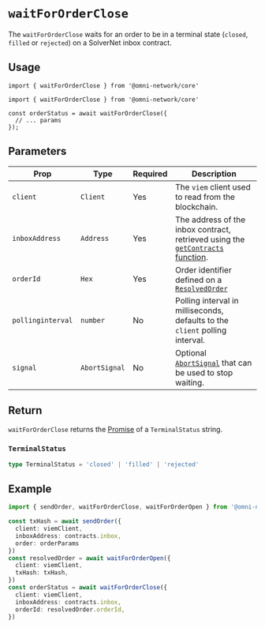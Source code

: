 # `waitForOrderClose`

The `waitForOrderClose` waits for an order to be in a terminal state (`closed`, `filled` or `rejected`) on a SolverNet inbox contract.

## Usage

`import { waitForOrderClose } from '@omni-network/core'`

```tsx
import { waitForOrderClose } from '@omni-network/core'

const orderStatus = await waitForOrderClose({
  // ... params
});
```

## Parameters

| Prop                | Type                                 | Required | Description                                                                                                                         |
| ------------------- | ------------------------------------ | -------- | ----------------------------------------------------------------------------------------------------------------------------------- |
| `client`        | `Client`                             | Yes      | The `viem` client used to read from the blockchain.                                                                         |
| `inboxAddress`       | `Address`                             | Yes      | The address of the inbox contract, retrieved using the [`getContracts` function](/sdk/core/getContracts).                                                                     |
| `orderId`           | `Hex`                         | Yes      | Order identifier defined on a [`ResolvedOrder`](/sdk/core/waitForOrderOpen#resolvedorder) |
| `pollinginterval`       | `number`                             | No      | Polling interval in milliseconds, defaults to the `client` polling interval.                                                                     |
| `signal`       | `AbortSignal`                             | No      | Optional [`AbortSignal`](https://developer.mozilla.org/en-US/docs/Web/API/AbortSignal) that can be used to stop waiting.                                                                    |

## Return

`waitForOrderClose` returns the [Promise](https://developer.mozilla.org/en-US/docs/Web/JavaScript/Reference/Global_Objects/Promise) of a `TerminalStatus` string.

### `TerminalStatus`

```ts
type TerminalStatus = 'closed' | 'filled' | 'rejected'
```

## Example

```ts
import { sendOrder, waitForOrderClose, waitForOrderOpen } from '@omni-network/core'

const txHash = await sendOrder({
  client: viemClient,
  inboxAddress: contracts.inbox,
  order: orderParams
})
const resolvedOrder = await waitForOrderOpen({
  client: viemClient,
  txHash: txHash,
})
const orderStatus = await waitForOrderClose({
  client: viemClient,
  inboxAddress: contracts.inbox,
  orderId: resolvedOrder.orderId,
})
```
